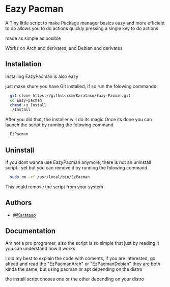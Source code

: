 
# Eazy Pacman

A Tiny little script to make Package manager basics eazy and more efficient to do
allows you to do actions quickly pressing a single key to do actions

made as simple as posible

Works on Arch and derivates, and Debian and derivates

## Installation

Installing EazyPacman is also eazy

just make shure you have Git installed, if so run the folowing commands
```bash
  git clone https://github.com/Karataso/Eazy-Pacman.git
  cd Eazy-pacman
  chmod +x Install
  ./Install
```
After you did that, the installer will do its magic
Once its done you can launch the script by running the folowing command
```bash
  EzPacman
```

## Uninstall

If you dont wanna use EazyPacman anymore, there is not
an uninstall script.. yet 
but you can remove it by running the folowing command
```bash
  sudo rm -rf /usr/local/bin/EzPacman
```
This sould remove the script from your system 

## Authors

- [@Karataso](https://github.com/Karataso)


## Documentation

Am not a pro programer, also the script is so simple that just by reading it you can understand how it works

I did my best to explain the code with coments, if you are interested, go ahead and read the  "EzPacmanArch" or "EzPacmanDebian" they are both kinda the same, but using pacman or apt depending on the distro

the install script choses one or the other depending on your distro 